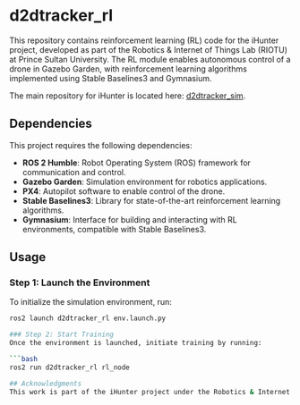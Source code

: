 # d2dtracker_rl

This repository contains reinforcement learning (RL) code for the iHunter project, developed as part of the Robotics & Internet of Things Lab (RIOTU) at Prince Sultan University. The RL module enables autonomous control of a drone in Gazebo Garden, with reinforcement learning algorithms implemented using Stable Baselines3 and Gymnasium. 

The main repository for iHunter is located here: [d2dtracker_sim](https://github.com/mzahana/d2dtracker_sim).

## Dependencies

This project requires the following dependencies:
- **ROS 2 Humble**: Robot Operating System (ROS) framework for communication and control.
- **Gazebo Garden**: Simulation environment for robotics applications.
- **PX4**: Autopilot software to enable control of the drone.
- **Stable Baselines3**: Library for state-of-the-art reinforcement learning algorithms.
- **Gymnasium**: Interface for building and interacting with RL environments, compatible with Stable Baselines3.

## Usage

### Step 1: Launch the Environment

To initialize the simulation environment, run:

```bash
ros2 launch d2dtracker_rl env.launch.py

### Step 2: Start Training
Once the environment is launched, initiate training by running:

```bash
ros2 run d2dtracker_rl rl_node

## Acknowledgments
This work is part of the iHunter project under the Robotics & Internet of Things Lab (RIOTU) at Prince Sultan University.
